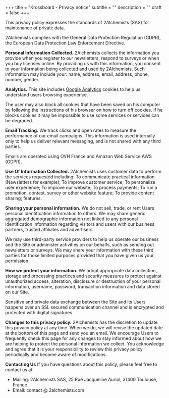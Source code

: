 +++
title = "Krossboard - Privacy notice"
subtitle = ""
description = ""
draft = false
+++


This privacy policy expresses the standards of 2Alchemists (SAS) for maintenance of private data.

2Alchemists complies with the General Data Protection Regulation (GDPR), the European Data Protection Law Enforcement Directive.

**Personal Information Collected.**
2Alchemists collects the information you provide when you register to our newsletters, respond to surveys or when you buy licenses online. By providing us with this information, you consent to your information being collected and used by 2Alchemists. Such information may include your: name, address, email, address, phone, number, gender.

**Analytics.** 
This site includes [Google Analytics](https://www.google.com/analytics/) cookies to help us understand users browsing experience.

The user may also block all cookies that have been saved on his computer by following the instructions of his browser on how to turn off cookies. If he blocks cookies it may be impossible to use some services or services can be degraded.

**Email Tracking.** We track clicks and open rates to measure the performance of our email campaigns. This information is used internally only to help us deliver relevant messaging, and is not shared with any third parties.

Emails are operated using OVH France and Amazon Web Service AWS (GDPR).

**Use Of Information Collected.**
2Alchemists uses customer data to perform the services requested including: To communicate practical information (Newsletters for example); To improve customer service; To personalize user experience; To improve our website; To process payments; To run a promotion, contest, survey or other website feature; To provide content sharing; features.

**Sharing your personal information.**
We do not sell, trade, or rent Users personal identification information to others. We may share generic aggregated demographic information not linked to any personal identification information regarding visitors and users with our business partners, trusted affiliates and advertisers.

We may use third-party service providers to help us operate our business and the Site or administer activities on our behalfs, such as sending out newsletters or surveys. We may share your information with these third parties for those limited purposes provided that you have given us your permission.

**How we protect your information.**
We adopt appropriate data collection, storage and processing practices and security measures to protect against unauthorized access, alteration, disclosure or destruction of your personal information, username, password, transaction information and data stored on our Site.

Sensitive and private data exchange between the Site and its Users happens over an SSL secured communication channel and is encrypted and protected with digital signatures.

**Changes to this privacy policy.**
2Alchemists has the discretion to update this privacy policy at any time. When we do, we will revise the updated date at the bottom of this page and send you an email. We encourage Users to frequently check this page for any changes to stay informed about how we are helping to protect the personal information we collect. You acknowledge and agree that it is your responsibility to review this privacy policy periodically and become aware of modifications.

**Contacting Us**
If you have questions about this policy, please feel free to contact us at: 

  * Mailing: 2Alchemists SAS, 25 Rue Jacqueline Auriol, 31400 Toulouse, France
  * Email: contact @ 2alchemists.com
